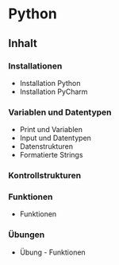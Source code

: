 # Python
## Inhalt
### Installationen
- Installation Python
- Installation PyCharm
### Variablen und Datentypen
- Print und Variablen
- Input und Datentypen
- Datenstrukturen
- Formatierte Strings
### Kontrollstrukturen
### Funktionen
- Funktionen
### Übungen
- Übung - Funktionen